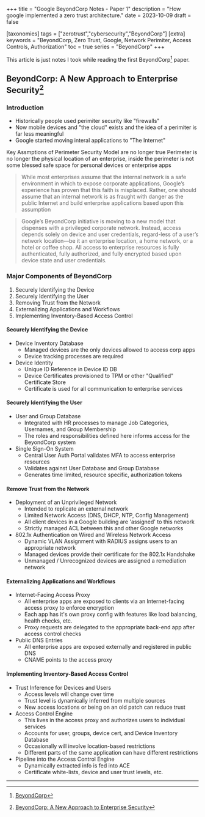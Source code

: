 +++
title = "Google BeyondCorp Notes - Paper 1"
description = "How google implemented a zero trust architecture."
date = 2023-10-09
draft = false

[taxonomies]
tags = ["zerotrust","cybersecurity","BeyondCorp"]
[extra]
keywords = "BeyondCorp, Zero Trust, Google, Network Perimiter, Access Controls, Authorization"
toc = true
series = "BeyondCorp"
+++

This article is just notes I took while reading the first BeyondCorp[^beyondcorp] paper.

<!-- more -->
## BeyondCorp: A New Approach to Enterprise Security[^beyondcorp1]

### Introduction

- Historically people used perimiter security like "firewalls"
- Now mobile devices and "the cloud" exists and the idea of a perimiter is far less meaningful
- Google started moving interal applications to "The Internet"

Key Assmptions of Perimeter Security Model are no longer true
Perimeter is no longer the physical location of an enterprise, inside the perimeter is not some blessed safe space for personal devices or enterprise apps

> While most enterprises assume that the internal network is a safe environment in which to expose corporate applications, Google’s experience has proven that this faith is misplaced. Rather, one should assume that an internal network is as fraught with danger as the public Internet and build enterprise applications based upon this assumption

> Google’s BeyondCorp initiative is moving to a new model that dispenses with a privileged corporate network. Instead, access depends solely on device and user credentials, regard-less of a user’s network location—be it an enterprise location, a home network, or a hotel or coffee shop. All access to enterprise resources is fully authenticated, fully authorized, and fully encrypted based upon device state and user credentials.

### Major Components of BeyondCorp

1. Securely Identifying the Device
2. Securely Identifying the User
3. Removing Trust from the Network
4. Externalizing Applications and Workflows
5. Implementing Inventory-Based Access Control

#### Securely Identifying the Device

- Device Inventory Database
  - Managed devices are the only devices allowed to access corp apps
  - Device tracking processes are required
- Device Identity
  - Unique ID Reference in Device ID DB
  - Device Certificates provisioned to TPM or other "Qualified" Certificate Store
  - Certificate is used for all communication to enterprise services

#### Securely Identifying the User

- User and Group Database
  - Integrated with HR processes to manage Job Categories, Usernames, and Group Membership
  - The roles and responsibilities defined here informs access for the BeyondCorp system
- Single Sign-On System
  - Central User Auth Portal validates MFA to access enterprise resources
  - Validates against User Database and Group Database
  - Generates time limited, resource specific, authorization tokens

#### Remove Trust from the Network

- Deployment of an Unprivileged Network
  - Intended to replicate an external network
  - Limited Network Access (DNS, DHCP, NTP, Config Management)
  - All client devices in a Google building are 'assigned' to this network
  - Strictly managed ACL between this and other Google networks
- 802.1x Authentication on Wired and Wireless Network Access
  - Dynamic VLAN Assignment with RADIUS assigns users to an appropriate network
  - Managed devices provide their certificate for the 802.1x Handshake
  - Unmanaged / Unrecognized devices are assigned a remediation network

#### Externalizing Applications and Workflows

- Internet-Facing Access Proxy
  - All enterprise apps are exposed to clients via an Internet-facing access proxy to enforce encryption
  - Each app has it's own proxy config with features like load balancing, health checks, etc.
  - Proxy requests are delegated to the appropriate back-end app after access control checks
- Public DNS Entries
  - All enterprise apps are exposed externally and registered in public DNS
  - CNAME points to the access proxy

#### Implementing Inventory-Based Access Control

- Trust Inference for Devices and Users
  - Access levels will change over time
  - Trust level is dynamically inferred from multiple sources
  - New access locations or being on an old patch can reduce trust
- Access Control Engine
  - This lives in the access proxy and authorizes users to individual services
  - Accounts for user, groups, device cert, and Device Inventory Database
  - Occasionally will involve location-based restrictions
  - Different parts of the same application can have different restrictions
- Pipeline into the Access Control Engine
  - Dynamically extracted info is fed into ACE
  - Certificate white-lists, device and user trust levels, etc.

---
<!-- Note: There must be a blank line every two lines of the footnote definition. -->
[^beyondcorp]: [BeyondCorp](https://cloud.google.com/beyondcorp/)

[^beyondcorp1]: [BeyondCorp: A New Approach to Enterprise Security](https://research.google/pubs/pub43231/)
